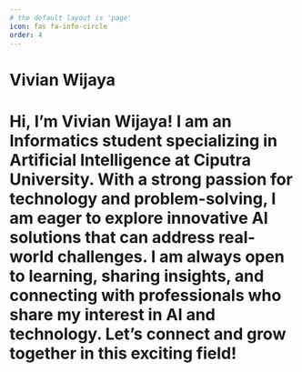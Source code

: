 ```yaml
---
# the default layout is 'page'
icon: fas fa-info-circle
order: 4
---
```


# Vivian Wijaya
# Hi, I’m Vivian Wijaya! I am an Informatics student specializing in Artificial Intelligence at Ciputra University. With a strong passion for technology and problem-solving, I am eager to explore innovative AI solutions that can address real-world challenges. I am always open to learning, sharing insights, and connecting with professionals who share my interest in AI and technology. Let’s connect and grow together in this exciting field!